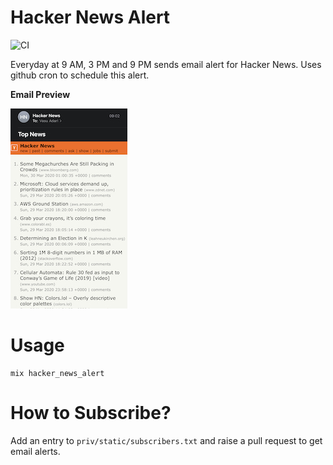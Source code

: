 # Hacker News Alert

![CI](https://github.com/vasuadari/hacker_news_alert/workflows/CI/badge.svg)

Everyday at 9 AM, 3 PM and 9 PM sends email alert for Hacker News. Uses github cron to schedule this alert.

**Email Preview**

![Hacker News Email](priv/static/email_preview.jpg)

# Usage

```
mix hacker_news_alert
```

# How to Subscribe?

Add an entry to `priv/static/subscribers.txt` and raise a pull request to get email alerts.
